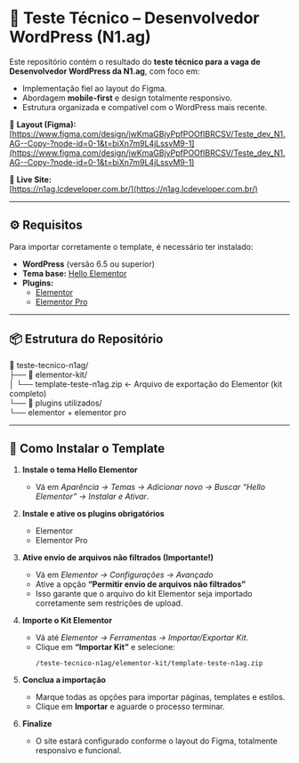# 🧩 Teste Técnico – Desenvolvedor WordPress (N1.ag)

Este repositório contém o resultado do **teste técnico para a vaga de Desenvolvedor WordPress da N1.ag**, com foco em:

- Implementação fiel ao layout do Figma.  
- Abordagem **mobile-first** e design totalmente responsivo.  
- Estrutura organizada e compatível com o WordPress mais recente.  

🔗 **Layout (Figma):**  
[https://www.figma.com/design/jwKmaGBjyPpfPOOfIBRCSV/Teste_dev_N1.AG--Copy-?node-id=0-1&t=biXn7m9L4jLssvM9-1](https://www.figma.com/design/jwKmaGBjyPpfPOOfIBRCSV/Teste_dev_N1.AG--Copy-?node-id=0-1&t=biXn7m9L4jLssvM9-1)

🔗 **Live Site:**  
[https://n1ag.lcdeveloper.com.br/](https://n1ag.lcdeveloper.com.br/)

---

## ⚙️ Requisitos

Para importar corretamente o template, é necessário ter instalado:

- **WordPress** (versão 6.5 ou superior)  
- **Tema base:** [Hello Elementor](https://wordpress.org/themes/hello-elementor/)  
- **Plugins:**
  - [Elementor](https://br.wordpress.org/plugins/elementor/)
  - [Elementor Pro](https://elementor.com/pro/)

---

## 📦 Estrutura do Repositório

📁 teste-tecnico-n1ag/<br>
├── 📁 elementor-kit/<br>
│ └── template-teste-n1ag.zip ← Arquivo de exportação do Elementor (kit completo)<br>
└── 📁 plugins utilizados/<br>
└── elementor + elementor pro<br>

---

## 🚀 Como Instalar o Template

1. **Instale o tema Hello Elementor**  
   - Vá em *Aparência → Temas → Adicionar novo → Buscar “Hello Elementor” → Instalar e Ativar*.

2. **Instale e ative os plugins obrigatórios**  
   - Elementor  
   - Elementor Pro  

3. **Ative envio de arquivos não filtrados (Importante!)**  
   - Vá em *Elementor → Configurações → Avançado*  
   - Ative a opção **“Permitir envio de arquivos não filtrados”**  
   - Isso garante que o arquivo do kit Elementor seja importado corretamente sem restrições de upload.

4. **Importe o Kit Elementor**  
   - Vá até *Elementor → Ferramentas → Importar/Exportar Kit*.  
   - Clique em **“Importar Kit”** e selecione:
     ```
     /teste-tecnico-n1ag/elementor-kit/template-teste-n1ag.zip
     ```

5. **Conclua a importação**  
   - Marque todas as opções para importar páginas, templates e estilos.  
   - Clique em **Importar** e aguarde o processo terminar.  

6. **Finalize**  
   - O site estará configurado conforme o layout do Figma, totalmente responsivo e funcional.
